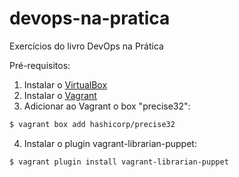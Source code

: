 # devops-na-pratica
Exercícios do livro DevOps na Prática

Pré-requisitos:

1. Instalar o [VirtualBox](https://www.virtualbox.org/)
2. Instalar o [Vagrant](https://www.vagrantup.com/)
3. Adicionar ao Vagrant o box "precise32":
```bash
$ vagrant box add hashicorp/precise32
```
4. Instalar o plugin vagrant-librarian-puppet: 
```bash
$ vagrant plugin install vagrant-librarian-puppet
```


